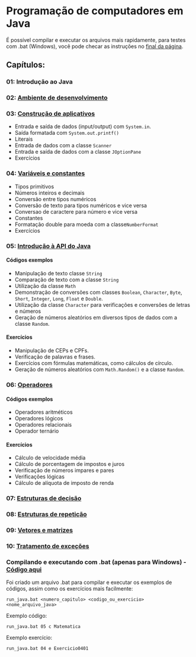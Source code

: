 # Programação de computadores em Java

É possível compilar e executar os arquivos mais rapidamente, para testes com .bat (Windows), você pode checar as instruções no [final da página](https://github.com/felipeaugustox/programacao-de-computadores-em-java#compilando-e-executando-com-bat-apenas-para-windows---httpsgistgithubcomfelipeaugustox22dd2baa94238bf4fed4ab73d99e699f).

## Capítulos:

### 01: Introdução ao Java
### 02: [Ambiente de desenvolvimento](https://github.com/felipeaugustox/programacao-de-computadores-em-java/tree/master/capitulo02)
### 03: [Construção de aplicativos](https://github.com/felipeaugustox/programacao-de-computadores-em-java/tree/master/capitulo03)
* Entrada e saída de dados (input/output) com ```System.in```.
* Saída formatada com ```System.out.printf()```
* Literais
* Entrada de dados com a classe ```Scanner```
* Entrada e saída de dados com a classe ```JOptionPane```
* Exercícios
### 04: [Variáveis e constantes](https://github.com/felipeaugustox/programacao-de-computadores-em-java/tree/master/capitulo04)
  * Tipos primitivos
  * Números inteiros e decimais
  * Conversão entre tipos numéricos
  * Conversão de texto para tipos numéricos e vice versa
  * Conversao de caractere para número e vice versa
  * Constantes
  * Formatação double para moeda com a classe```NumberFormat```
  * Exercícios

### 05: [Introdução à API do Java](https://github.com/felipeaugustox/programacao-de-computadores-em-java/tree/master/capitulo05)

#### Códigos exemplos
* Manipulação de texto classe ```String```
* Comparação de texto com a classe ```String```
* Utilização da classe ```Math```
* Demonstração de conversões com classes ```Boolean```, ```Character```, ```Byte```, ```Short```, ```Integer```, ```Long```, ```Float``` e ```Double```.
* Utilização da classe ```Character``` para verificações e conversões de letras e números
* Geração de números aleatórios em diversos tipos de dados com a classe ```Random```.

#### Exercícios
* Manipulação de CEPs e CPFs.
* Verificação de palavras e frases.
* Exercícios com fórmulas matemáticas, como cálculos de círculo.
* Geração de números aleatórios com ```Math.Random()``` e a classe ```Random```.

### 06: [Operadores](https://github.com/felipeaugustox/programacao-de-computadores-em-java/tree/master/capitulo06)

#### Códigos exemplos
* Operadores aritméticos 
* Operadores lógicos
* Operadores relacionais
* Operador ternário

#### Exercícios
* Cálculo de velocidade média
* Cálculo de porcentagem de impostos e juros
* Verificação de números impares e pares
* Verificações lógicas
* Cálculo de alíquota de imposto de renda

### 07: [Estruturas de decisão](https://github.com/felipeaugustox/programacao-de-computadores-em-java/tree/master/capitulo07)

### 08: [Estruturas de repetição](https://github.com/felipeaugustox/programacao-de-computadores-em-java/tree/master/capitulo08)

### 09: [Vetores e matrizes](https://github.com/felipeaugustox/programacao-de-computadores-em-java/tree/master/capitulo09)

### 10: [Tratamento de exceções](https://github.com/felipeaugustox/programacao-de-computadores-em-java/tree/master/capitulo10)


### Compilando e executando com .bat (apenas para Windows) - [Código aqui](https://gist.github.com/felipeaugustox/22dd2baa94238bf4fed4ab73d99e699f)
Foi criado um arquivo .bat para compilar e executar os exemplos de códigos, assim como os exercícios mais facilmente:
```
run_java.bat <numero_capitulo> <codigo_ou_exercicio> <nome_arquivo_java>
```
Exemplo código:
```
run_java.bat 05 c Matematica
```
Exemplo exercício:
```
run_java.bat 04 e Exercicio0401
```